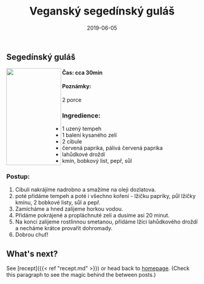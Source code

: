 ﻿---
title: Veganský segedínský guláš 
date: 2019-06-05
tags: 
    - cooking
    - vaření
    - foodblog
    - guláš
    - vegan
    - segedín
    - vegetarián
---

## Segedínský guláš

<img src="https://images.app.goo.gl/dbJF9e3C5GYNptKS6" width="144" height="256" align="left" />

#### Čas: cca 30min

#### Poznámky:
2 porce

### Ingredience:
* 1 uzený tempeh
* 1 balení kysaného zelí
* 2 cibule
* červená paprika, pálivá červená paprika
* lahůdkové droždí
* kmín, bobkový list, pepř, sůl


### Postup:
1. Cibuli nakrájíme nadrobno a smažíme na oleji dozlatova. 
2. poté přidáme tempeh a poté i všechno koření - lžičku papriky, půl lžičky kmínu, 2 bobkové listy, sůl a pepř.
3. Zamícháme a hned zalijeme horkou vodou. 
4. Přidáme pokrájené a propláchnuté zelí a dusíme asi 20 minut.
5. Na konci zalijeme rostlinnou smetanou, přidáme lžíci lahůdkového droždí a necháme krátce provařit dohromady. 
6. Dobrou chuť!



## What's next?

See [recept]({{< ref "recept.md" >}}) or head back to [homepage](../../). (Check this paragraph to see the magic behind the between posts.)